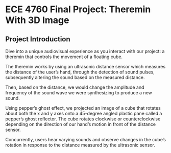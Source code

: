 # ECE 4760 Final Project: Theremin With 3D Image
## Project Introduction

Dive into a unique audiovisual experience as you interact with our project: a theremin that 
controls the movement of a floating cube. 

The theremin works by using an ultrasonic distance sensor which measures the distance of 
the user’s hand, through the detection of sound pulses, subsequently altering the sound 
based on the measured distance.  

Then, based on the distance, we would change the amplitude and frequency of the sound wave 
we were synthesizing to produce a new sound.

Using pepper’s ghost effect, we projected an image of a cube that rotates about both the x 
and y axes onto a 45-degree angled plastic pane called a pepper’s ghost reflector. The cube 
rotates clockwise or counterclockwise depending on the direction of our hand’s motion in 
front of the distance sensor. 

Concurrently, users hear varying sounds and observe changes in the cube’s rotation in 
response to the distance measured by the ultrasonic sensor. 


